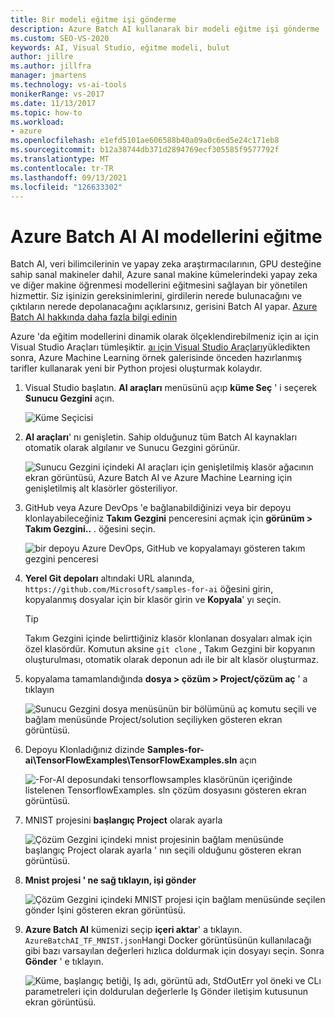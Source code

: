```yaml
---
title: Bir modeli eğitme işi gönderme
description: Azure Batch AI kullanarak bir modeli eğitme işi gönderme
ms.custom: SEO-VS-2020
keywords: AI, Visual Studio, eğitme modeli, bulut
author: jillre
ms.author: jillfra
manager: jmartens
ms.technology: vs-ai-tools
monikerRange: vs-2017
ms.date: 11/13/2017
ms.topic: how-to
ms.workload:
- azure
ms.openlocfilehash: e1efd5101ae606588b40a09a0c6ed5e24c171eb8
ms.sourcegitcommit: b12a38744db371d2894769ecf305585f9577792f
ms.translationtype: MT
ms.contentlocale: tr-TR
ms.lasthandoff: 09/13/2021
ms.locfileid: "126633302"
---
```

# <a name="train-ai-models-in-azure-batch-ai"></a>Azure Batch AI AI modellerini eğitme

Batch AI, veri bilimcilerinin ve yapay zeka araştırmacılarının, GPU desteğine sahip sanal makineler dahil, Azure sanal makine kümelerindeki yapay zeka ve diğer makine öğrenmesi modellerini eğitmesini sağlayan bir yönetilen hizmettir. Siz işinizin gereksinimlerini, girdilerin nerede bulunacağını ve çıktıların nerede depolanacağını açıklarsınız, gerisini Batch AI yapar. [Azure Batch AI hakkında daha fazla bilgi edinin](/azure/batch-ai/overview)

Azure 'da eğitim modellerini dinamik olarak ölçeklendirebilmeniz için aı için Visual Studio Araçları tümleşiktir.  [aı için Visual Studio Araçları](installation.md)yükledikten sonra, Azure Machine Learning örnek galerisinde önceden hazırlanmış tarifler kullanarak yeni bir Python projesi oluşturmak kolaydır.

1. Visual Studio başlatın. **AI araçları** menüsünü açıp **küme Seç** ' i seçerek **Sunucu Gezgini** açın.

    ![Küme Seçicisi](media/train-model/select-cluster.png)

2. **AI araçları**' nı genişletin. Sahip olduğunuz tüm Batch AI kaynakları otomatik olarak algılanır ve Sunucu Gezgini görünür.

    ![Sunucu Gezgini içindeki AI araçları için genişletilmiş klasör ağacının ekran görüntüsü, Azure Batch AI ve Azure Machine Learning için genişletilmiş alt klasörler gösteriliyor.](media/train-model/batchai.png)

3. GitHub veya Azure DevOps 'e bağlanabildiğinizi veya bir depoyu klonlayabileceğiniz **Takım Gezgini** penceresini açmak için **görünüm > Takım Gezgini..** . öğesini seçin.

    ![bir depoyu Azure DevOps, GitHub ve kopyalamayı gösteren takım gezgini penceresi](media/train-model/team-explorer-devops.png)

4. **Yerel Git depoları** altındaki URL alanında, `https://github.com/Microsoft/samples-for-ai` öğesini girin, kopyalanmış dosyalar için bir klasör girin ve **Kopyala**' yı seçin.

    > [!Tip]
    > Takım Gezgini içinde belirttiğiniz klasör klonlanan dosyaları almak için özel klasördür. Komutun aksine `git clone` , Takım Gezgini bir kopyanın oluşturulması, otomatik olarak deponun adı ile bir alt klasör oluşturmaz.

5. kopyalama tamamlandığında **dosya > çözüm > Project/çözüm aç** ' a tıklayın

    ![Sunucu Gezgini dosya menüsünün bir bölümünü aç komutu seçili ve bağlam menüsünde Project/solution seçiliyken gösteren ekran görüntüsü.](media/train-model/open-solution.png)

6. Depoyu Klonladığınız dizinde **Samples-for-ai\TensorFlowExamples\TensorFlowExamples.sln** açın

    ![-For-AI deposundaki tensorflowsamples klasörünün içeriğinde listelenen TensorflowExamples. sln çözüm dosyasını gösteren ekran görüntüsü.](media/train-model/tensorflowexamples.png)

7. MNIST projesini **başlangıç Project** olarak ayarla

    ![Çözüm Gezgini içindeki mnist projesinin bağlam menüsünde başlangıç Project olarak ayarla ' nın seçili olduğunu gösteren ekran görüntüsü.](media/train-model/mnist-startup.png)

8. <strong>**Mnist projesi** ' ne sağ tıklayın, **işi gönder**</strong>

    ![Çözüm Gezgini içindeki MNIST projesi için bağlam menüsünde seçilen gönder Işini gösteren ekran görüntüsü.](media/train-model/submit-job.png)
9. **Azure Batch AI** kümenizi seçip **içeri aktar**' a tıklayın. `AzureBatchAI_TF_MNIST.json`Hangi Docker görüntüsünün kullanılacağı gibi bazı varsayılan değerleri hızlıca doldurmak için dosyayı seçin. Sonra **Gönder** ' e tıklayın.

    ![Küme, başlangıç betiği, Iş adı, görüntü adı, StdOutErr yol öneki ve CLı parametreleri için doldurulan değerlerle Iş Gönder iletişim kutusunun ekran görüntüsü.](media/train-model/submit-batch.png)
